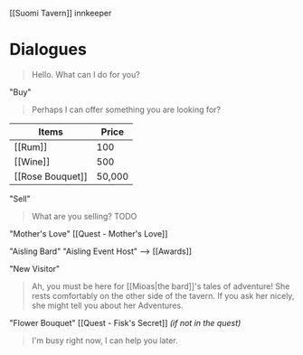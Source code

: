 [[Suomi Tavern]] innkeeper


# Dialogues

> Hello. What can I do for you?

"Buy"
> Perhaps I can offer something you are looking for?

| Items            | Price  |
| ---------------- | ------ |
| [[Rum]]          | 100    |
| [[Wine]]         | 500    |
| [[Rose Bouquet]] | 50,000 |

"Sell"
> What are you selling?
> TODO

"Mother's Love"
[[Quest - Mother's Love]]

"Aisling Bard"
"Aisling Event Host"
--> [[Awards]]

"New Visitor"
> Ah, you must be here for [[Mioas|the bard]]'s tales of adventure! She rests comfortably on the other side of the tavern.
> If you ask her nicely, she might tell you about her Adventures.

"Flower Bouquet"
[[Quest - Fisk's Secret]]
*(if not in the quest)*
> I'm busy right now, I can help you later.